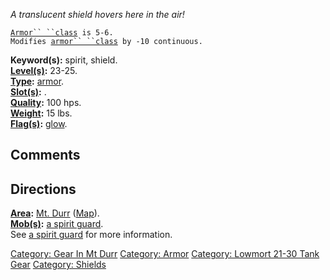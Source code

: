 *A translucent shield hovers here in the air!*

[`Armor`` ``class`](Armor_Values.md "wikilink")` is 5-6.`  
`Modifies `[`armor`` ``class`](Armor_Class.md "wikilink")` by -10 continuous.`

**Keyword(s):** spirit, shield.  
**[Level(s)](Object_Level.md "wikilink"):** 23-25.  
**[Type](:Category:_Object_Types.md "wikilink"):**
[armor](:Category:_Armor.md "wikilink").  
**[Slot(s)](Object_Slots.md "wikilink"):** <held in offhand>.  
**[Quality](Object_Quality.md "wikilink"):** 100 hps.  
**[Weight](Object_Weight.md "wikilink"):** 15 lbs.  
**[Flag(s)](:Category:_Object_Flags.md "wikilink"):**
[glow](Glow_Flag.md "wikilink").  

## Comments

## Directions

**[Area](:Category:_Areas.md "wikilink"):** [Mt.
Durr](:Category:_Mt_Durr.md "wikilink")
([Map](Mt_Durr_Map.md "wikilink")).  
**[Mob(s)](:Category:_Mobs.md "wikilink"):** [a spirit
guard](Spirit_Guard.md "wikilink").  
See [a spirit guard](Spirit_Guard.md "wikilink") for more information.  

[Category: Gear In Mt Durr](Category:_Gear_In_Mt_Durr "wikilink")
[Category: Armor](Category:_Armor "wikilink") [Category: Lowmort 21-30
Tank Gear](Category:_Lowmort_21-30_Tank_Gear "wikilink") [Category:
Shields](Category:_Shields "wikilink")
